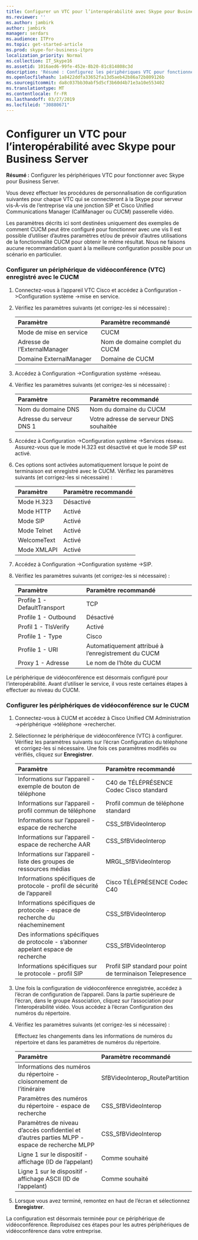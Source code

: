 ```yaml
---
title: Configurer un VTC pour l’interopérabilité avec Skype pour Business Server
ms.reviewer: ''
ms.author: jambirk
author: jambirk
manager: serdars
ms.audience: ITPro
ms.topic: get-started-article
ms.prod: skype-for-business-itpro
localization_priority: Normal
ms.collection: IT_Skype16
ms.assetid: 1016aed6-99fe-452e-8b20-81c814808c3d
description: 'Résumé : Configurez les périphériques VTC pour fonctionner avec Skype pour Business Server.'
ms.openlocfilehash: 1a8422ddfa33652fa13d5aeb42b86a72b809126b
ms.sourcegitcommit: da8c037bb30abf5d5cf3b60d4b71e3a10e553402
ms.translationtype: MT
ms.contentlocale: fr-FR
ms.lasthandoff: 03/27/2019
ms.locfileid: "30880671"
---
```

# <a name="configure-a-vtc-for-interoperation-with-skype-for-business-server"></a>Configurer un VTC pour l’interopérabilité avec Skype pour Business Server
 
**Résumé :** Configurer les périphériques VTC pour fonctionner avec Skype pour Business Server.
  
Vous devez effectuer les procédures de personnalisation de configuration suivantes pour chaque VTC qui se connecteront à la Skype pour serveur vis-À-vis de l’entreprise via une jonction SIP et Cisco Unified Communications Manager (CallManager ou CUCM) passerelle vidéo.
  
Les paramètres décrits ici sont destinées uniquement des exemples de comment CUCM peut être configuré pour fonctionner avec une vis Il est possible d’utiliser d’autres paramètres et/ou de prévoir d’autres utilisations de la fonctionnalité CUCM pour obtenir le même résultat. Nous ne faisons aucune recommandation quant à la meilleure configuration possible pour un scénario en particulier.
  
### <a name="configure-a-vtc-registered-with-cucm"></a>Configurer un périphérique de vidéoconférence (VTC) enregistré avec le CUCM

1. Connectez-vous à l’appareil VTC Cisco et accédez à Configuration -\>Configuration système -\>mise en service.
    
2. Vérifiez les paramètres suivants (et corrigez-les si nécessaire) : 
    
   |**Paramètre**|**Paramètre recommandé**|
   |:-----|:-----|
   |Mode de mise en service  <br/> | CUCM <br/> |
   |Adresse de l’ExternalManager  <br/> | Nom de domaine complet du CUCM <br/> |
   | Domaine ExternalManager <br/> |Domaine de CUCM  <br/> |
   
3. Accédez à Configuration -\>Configuration système -\>réseau.
    
4. Vérifiez les paramètres suivants (et corrigez-les si nécessaire) : 
    
   |**Paramètre**|**Paramètre recommandé**|
   |:-----|:-----|
   |Nom du domaine DNS  <br/> | Nom du domaine du CUCM <br/> |
   |Adresse du serveur DNS 1  <br/> | Votre adresse de serveur DNS souhaitée <br/> |
   
5. Accédez à Configuration -\>Configuration système -\>Services réseau. Assurez-vous que le mode H.323 est désactivé et que le mode SIP est activé. 
    
6. Ces options sont activées automatiquement lorsque le point de terminaison est enregistré avec le CUCM. Vérifiez les paramètres suivants (et corrigez-les si nécessaire) : 
    
   |**Paramètre**|**Paramètre recommandé**|
   |:-----|:-----|
   |Mode H.323  <br/> | Désactivé <br/> |
   |Mode HTTP  <br/> | Activé <br/> |
   | Mode SIP <br/> | Activé <br/> |
   |Mode Telnet  <br/> | Activé <br/> |
   |WelcomeText  <br/> | Activé <br/> |
   |Mode XMLAPI  <br/> | Activé <br/> |
   
7. Accédez à Configuration -\>Configuration système -\>SIP.
    
8. Vérifiez les paramètres suivants (et corrigez-les si nécessaire) : 
    
   |**Paramètre**|**Paramètre recommandé**|
   |:-----|:-----|
   |Profile 1 - DefaultTransport  <br/> | TCP <br/> |
   |Profile 1 - Outbound  <br/> | Désactivé <br/> |
   |Profil 1 - TlsVerify  <br/> | Activé <br/> |
   |Profile 1 - Type  <br/> | Cisco <br/> |
   |Profile 1 - URI  <br/> | Automatiquement attribué à l’enregistrement du CUCM <br/> |
   |Proxy 1 - Adresse  <br/> |Le nom de l’hôte du CUCM  <br/> |
   
Le périphérique de vidéoconférence est désormais configuré pour l’interopérabilité. Avant d’utiliser le service, il vous reste certaines étapes à effectuer au niveau du CUCM.
### <a name="configure-vtc-devices-on-cucm"></a>Configurer les périphériques de vidéoconférence sur le CUCM

1. Connectez-vous à CUCM et accédez à Cisco Unified CM Administration -\>périphérique -\>téléphone -\>rechercher. 
    
2. Sélectionnez le périphérique de vidéoconférence (VTC) à configurer. Vérifiez les paramètres suivants sur l’écran Configuration du téléphone et corrigez-les si nécessaire. Une fois ces paramètres modifiés ou vérifiés, cliquez sur **Enregistrer**.
    
   |**Paramètre**|**Paramètre recommandé**|
   |:-----|:-----|
   |Informations sur l’appareil - exemple de bouton de téléphone  <br/> | C40 de TÉLÉPRÉSENCE Codec Cisco standard <br/> |
   |Informations sur l’appareil - profil commun de téléphone  <br/> | Profil commun de téléphone standard <br/> |
   |Informations sur l’appareil - espace de recherche  <br/> | CSS_SfBVideoInterop <br/> |
   |Informations sur l’appareil - espace de recherche AAR  <br/> | CSS_SfBVideoInterop <br/> |
   |Informations sur l’appareil - liste des groupes de ressources médias  <br/> | MRGL_SfBVideoInterop <br/> |
   |Informations spécifiques de protocole - profil de sécurité de l’appareil  <br/> | Cisco TÉLÉPRÉSENCE Codec C40 <br/> |
   |Informations spécifiques de protocole - espace de recherche du réacheminement  <br/> | CSS_SfBVideoInterop <br/> |
   |Des informations spécifiques de protocole - s’abonner appelant espace de recherche  <br/> | CSS_SfBVideoInterop <br/> |
   |Informations spécifiques sur le protocole - profil SIP  <br/> | Profil SIP standard pour point de terminaison Telepresence <br/> |
   
3. Une fois la configuration de vidéoconférence enregistrée, accédez à l’écran de configuration de l’appareil. Dans la partie supérieure de l’écran, dans le groupe Association, cliquez sur l’association pour l’interopérabilité vidéo. Vous accédez à l’écran Configuration des numéros du répertoire. 
    
4. Vérifiez les paramètres suivants (et corrigez-les si nécessaire) : 
    
    Effectuez les changements dans les informations de numéros du répertoire et dans les paramètres de numéros du répertoire.
    
   |**Paramètre**|**Paramètre recommandé**|
   |:-----|:-----|
   | Informations des numéros du répertoire - cloisonnement de l’itinéraire <br/> | SfBVideoInterop_RoutePartition <br/> |
   |Paramètres des numéros du répertoire - espace de recherche  <br/> | CSS_SfBVideoInterop <br/> |
   |Paramètres de niveau d’accès confidentiel et d’autres parties MLPP - espace de recherche MLPP  <br/> | CSS_SfBVideoInterop <br/> |
   |Ligne 1 sur le dispositif - affichage (ID de l’appelant)  <br/> | Comme souhaité <br/> |
   |Ligne 1 sur le dispositif - affichage ASCII (ID de l’appelant)  <br/> | Comme souhaité <br/> |
   
5. Lorsque vous avez terminé, remontez en haut de l’écran et sélectionnez **Enregistrer**. 
    
La configuration est désormais terminée pour ce périphérique de vidéoconférence. Reproduisez ces étapes pour les autres périphériques de vidéoconférence dans votre entreprise.

